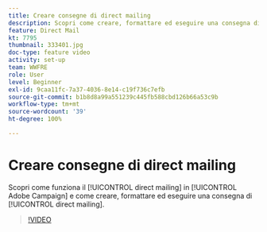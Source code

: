 ```yaml
---
title: Creare consegne di direct mailing
description: Scopri come creare, formattare ed eseguire una consegna direct mailing.
feature: Direct Mail
kt: 7795
thumbnail: 333401.jpg
doc-type: feature video
activity: set-up
team: WWFRE
role: User
level: Beginner
exl-id: 9caa11fc-7a37-4036-8e14-c19f736c7efb
source-git-commit: b1b8d8a99a551239c445fb588cbd126b66a53c9b
workflow-type: tm+mt
source-wordcount: '39'
ht-degree: 100%

---
```


# Creare consegne di direct mailing

Scopri come funziona il [!UICONTROL direct mailing] in [!UICONTROL Adobe Campaign] e come creare, formattare ed eseguire una consegna di [!UICONTROL direct mailing].

>[!VIDEO](https://video.tv.adobe.com/v/333401?quality=12&learn=on)
